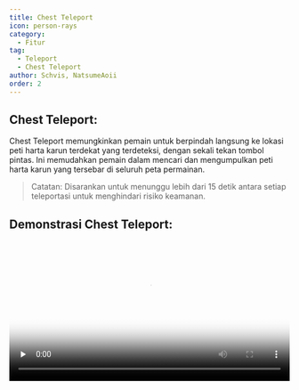 ```yaml
---
title: Chest Teleport
icon: person-rays
category:
  - Fitur
tag:
  - Teleport
  - Chest Teleport
author: Schvis, NatsumeAoii
order: 2
---
```


## Chest Teleport:

Chest Teleport memungkinkan pemain untuk berpindah langsung ke lokasi peti harta karun terdekat yang terdeteksi, dengan sekali tekan tombol pintas. Ini memudahkan pemain dalam mencari dan mengumpulkan peti harta karun yang tersebar di seluruh peta permainan.

> Catatan: Disarankan untuk menunggu lebih dari 15 detik antara setiap teleportasi untuk menghindari risiko keamanan.

## Demonstrasi Chest Teleport:

<video controls preload="none" width="100%" poster="https://nextcloud.atruicardona.xyz/s/i4b27NoW8i4mNxn/preview"><source src="https://nextcloud.atruicardona.xyz/s/i4b27NoW8i4mNxn/download" type="video/mp4"></video>